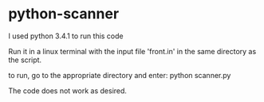 python-scanner
==============
I used python 3.4.1 to run this code

Run it in a linux terminal with the input file 'front.in' in the same directory as the script.

to run, go to the appropriate directory and enter: python scanner.py

The code does not work as desired.
